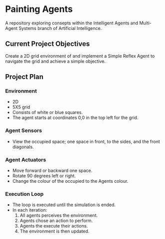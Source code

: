 # Painting Agents

A repository exploring consepts within the Intelligent Agents and Multi-Agent Systems branch of Artificial Intelligence.  

## Current Project Objectives
Create a 2D grid environment of and implement a Simple Reflex Agent to navigate the grid and achieve a simple objective.

## Project Plan
### Environment
- 2D 
- 5X5 grid 
- Consists of white or blue squares. 
- The agent starts at coordinates 0,0 in the top left for the grid.
### Agent Sensors
- View the occupied space; one space in front, to the sides, and the front diagonals.
### Agent Actuators
- Move forward or backward one space.
- Rotate 90 degrees left or right.
- Change the colour of the occupied to the Agents colour.  
### Execution Loop
- The loop is executed until the simulation is ended.
- In each iteration:
	1. All agents perceives the environment.
	2. Agents chose an action to perform.
	3. Agents the execute their actions.
	4. The environment is then updated.